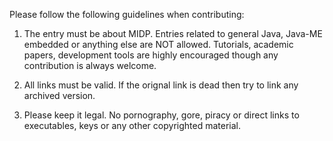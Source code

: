
Please follow the following guidelines when contributing: 

1. The entry must be about MIDP. Entries related to general Java, Java-ME embedded or anything else are NOT allowed. Tutorials, academic papers, development tools are highly encouraged though any contribution is always welcome.

2. All links must be valid. If the orignal link is dead then try to link any archived version.

3. Please keep it legal. No pornography, gore, piracy or direct links to executables, keys or any other copyrighted material.


